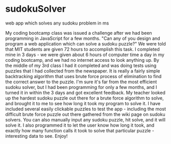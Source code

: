 # sudokuSolver
web app which solves any sudoku problem in ms

My coding bootcamp class was issued a challenge after we had been programming in JavaScript for a few months. "Can any of you design and program a web application which can solve a sudoku puzzle?" We were told that MIT students are given 72 hours to accomplish this task. I completed mine in 3 days - we were given about 6 hours of computer time a day in my coding bootcamp, and we had no internet access to look anything up. By the middle of my 3rd class I had it completed and was doing tests using puzzles that I had collected from the newspaper. It is really a fairly simple backtracking algorithm that uses brute force process of elimination to find the correct answer to the puzzle. I'm sure it's far from the most efficient sudoku solver, but I had been programming for only a few months, and I turned it in within the 3 days and got excellent feedback. My teacher looked up the hardest sudoku puzzle out there for a brute force algorithm to solve, and brought it to me to see how long it took my program to solve it. I have included several easily clickable puzzles to test the app - including the most difficult brute force puzzle out there gathered from the wiki page on sudoku solvers. You can also manually input any sudoku puzzle, hit solve, and it will solve it. I also programmed it to let the user know how long it took, and exactly how many function calls it took to solve that particular puzzle - interesting data to see. Enjoy!
